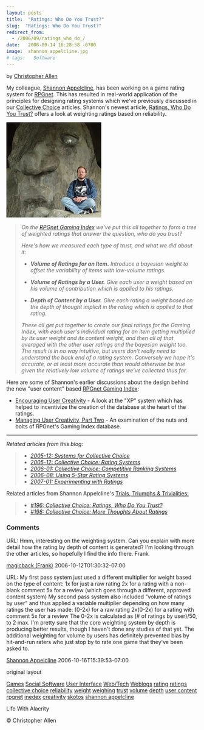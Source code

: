 ```yaml
---
layout: posts
title:  "Ratings: Who Do You Trust?"
slug:  "Ratings: Who Do You Trust?"
redirect_from:
  - /2006/09/ratings_who_do_/
date:   2006-09-14 16:28:58 -0700
image:  shannon_appelcline.jpg
# tags:   Software
---
```


by [Christopher Allen](lwa/about)

My colleague, [Shannon Appelcline](http://www.skotos.net/about/staff/shannon_appelcline.php), has been working on a game rating system for [RPGnet](http://www.rpg.net). This has resulted in real-world application of the principles for designing rating systems which we've previously discussed in our [Collective Choice](/2005/12/collective_choi.html) articles. Shannon's newest article, [Ratings, Who Do You Trust?](http://www.skotos.net/articles/TTnT_/TTnT_196.phtml) offers a look at weighting ratings based on reliability.

<img width="250px"  src="../assets/images/shannon_appelcline.jpg" alt="shannon_appelcline"/>

>_On the [RPGnet Gaming Index](http://index.rpg.net/) we've put this all together to form a tree of weighted ratings that answer the question, _who do you trust_?_
> 
> _Here's how we measured each type of trust, and what we did about it:_
> 
> * _**Volume of Ratings for an Item.** Introduce a bayesian weight to offset the variability of items with low-volume ratings._
>     
> * _**Volume of Ratings by a User.** Give each user a weight based on his volume of contribution which is applied to his ratings._
>     
> * _**Depth of Content by a User.** Give each rating a weight based on the depth of thought implicit in the rating which is applied to that rating._
>     
> 
> _These all get put together to create our final ratings for the Gaming Index, with each user's individual rating for an item getting multiplied by its user weight and its content weight, and then all of that averaged with the other user ratings and the bayesian weight too. The result is in no way intuitive, but users don't really need to understand the back end of a rating system. Conversely we hope it's accurate, or at least more accurate than would otherwise be true given the relatively low volume of ratings we've collected thus far._

Here are some of Shannon's earlier discussions about the design behind the new "user content" based [RPGnet Gaming Index](http://index.rpg.net):

* [Encouraging User Creativity](http://www.skotos.net/articles/TTnT_/TTnT_191.phtml) \- A look at the "XP" system which has helped to incentivize the creation of the database at the heart of the ratings.
* [Managing User Creativity, Part Two](http://www.skotos.net/articles/TTnT_/TTnT_193.phtml) \- An examination of the nuts and bolts of RPGnet's Gaming Index database.

* * *

_Related articles from this blog:_

> * _[2005-12: Systems for Collective Choice](/2005/12/systems_for_col.html)_
> * _[2005-12: Collective Choice: Rating Systems](/2005/12/collective_choi.html)_
> * _[2006-01: Collective Choice: Competitive Ranking Systems](/2006/01/ranking_systems.html)_
> * _[2006-08: Using 5-Star Rating Systems](/2006/08/using_5star_rat.html)_
> * _[2007-01: Experimenting with Ratings](/2007/01/collective_choi.html)_

Related articles from Shannon Appelcline's [Trials, Triumphs & Trivialities:](http://www.skotos.net/articles/show-column.phtml?colname=TTnT_)

> * _[#196: Collective Choice: Ratings, Who Do You Trust?](http://www.skotos.net/articles/TTnT_/TTnT_196.phtml)_
> * _[#198: Collective Choice: More Thoughts About Ratings](http://www.skotos.net/articles/TTnT_/TTnT_198.phtml)_

### Comments

URL: Hmm, interesting on the weighting system. Can you explain with more detail how the rating by depth of content is generated? I'm looking through the other articles, so hopefully I find the info there. Frank

[magicback (Frank)](#) 2006-10-12T01:30:32-07:00

URL: My first pass system just used a different multiplier for weight based on the type of content: 1x for just a raw rating 2x for a rating with a non-blank comment 5x for a review (which goes through a different, approved content system) My second pass system also included "volume of ratings by user" and thus applied a variable multiplier depending on how many ratings the user has made: (0-2x) for a raw rating 2x(0-2x) for a rating with comment 5x for a review The 0-2x is calculated as (# of ratings by user)/50, to 2 max. I'm pretty sure that the core weighting system by depth is producing better results, though I haven't done any studies of that yet. The additional weighting for volume by users has definitely prevented bias by hit-and-run raters who just stop by to rate one game that they've been asked to.

[Shannon Appelcline](#) 2006-10-16T15:39:53-07:00

original layout

[Games](/tags/games/) [Social Software](/tags/social-software/) [User Interface](/tags/user-interface/) [Web/Tech](/tags/web/tech/) [Weblogs](/tags/weblogs/) [rating](/tags/rating/) [ratings](/tags/ratings/) [collective choice](/tags/collective-choice/) [reliability](/tags/reliability/) [weight](/tags/weight/) [weighing](/tags/weighing/) [trust](/tags/trust/) [volume](/tags/volume/) [depth](/tags/depth/) [user content](/tags/user-content/) [rpgnet](/tags/rpgnet/) [inedex](/tags/inedex/) [creativity](/tags/creativity/) [skotos](/tags/skotos/) [shannon appelcline](/tags/shannon-appelcline/)

Life With Alacrity

© Christopher Allen